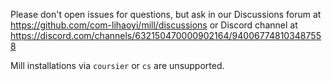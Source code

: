 Please don't open issues for questions, but ask in our Discussions forum at https://github.com/com-lihaoyi/mill/discussions or Discord channel at https://discord.com/channels/632150470000902164/940067748103487558

Mill installations via `coursier` or `cs` are unsupported.

